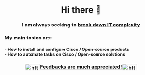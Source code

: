 <h1 align="center">Hi there 👋</h1>
<h3 align="center">I am always seeking to <ins>break down IT complexity</ins></h3>

<h3>My main topics are:
<h4>- How to install and configure Cisco / Open-source products<br>
- How to automate tasks on Cisco / Open-source solutions</h4>
</h3>
<h3 align="center"><a href="https://linkedin.com/in/xavier-valette/" target="blank"><img align="center" src="https://raw.githubusercontent.com/rahuldkjain/github-profile-readme-generator/master/src/images/icons/Social/linked-in-alt.svg" alt="https://www.linkedin.com/in/xavier-valette/" height="20" width="50" />Feedbacks are much appreciated!<img align="center" src="https://raw.githubusercontent.com/rahuldkjain/github-profile-readme-generator/master/src/images/icons/Social/linked-in-alt.svg" alt="https://www.linkedin.com/in/xavier-valette/" height="20" width="50" /></h1>

